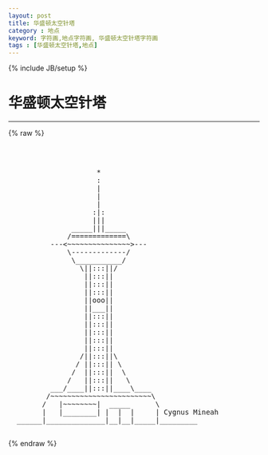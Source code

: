 ```yaml
---
layout: post
title: 华盛顿太空针塔
category : 地点
keyword: 字符画,地点字符画, 华盛顿太空针塔字符画
tags : [华盛顿太空针塔,地点]
---
```

{% include JB/setup %}
# 华盛顿太空针塔
---
{% raw %}
<pre>



                     *
                     :
                     |
                     |
                     |
                    :|:
                    |||
               _____|||_____
              /=============\
          ---&lt;~~~~~~~~~~~~~~~&gt;---
              \-------------/
               \___________/
                 \||:::||/
                  ||:::||
                  ||:::||
                  ||:::||
                  ||ooo||
                  ||___||
                  ||:::||
                  ||:::||
                  ||:::||
                  ||:::||
                  ||:::||
                 /||:::||\
                / ||:::|| \
               /  ||:::||  \
              /   ||:::||   \
          ___/____||:::||____\____
         /~~~~~~~~~~~~~~~~~~~~~~~~\
        /   |~~~~~~~~|  _____      \
        |   |________| |  |  |     | Cygnus Mineah
  ______|______________|__|__|_____|_________
 </pre>
{% endraw %}
